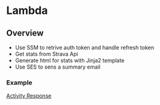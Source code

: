 # Lambda

## Overview

- Use SSM to retrive auth token and handle refresh token
- Get stats from Strava Api
- Generate html for stats with Jinja2 template
- Use SES to sens a summary email

### Example

[Activity Response](https://developers.strava.com/docs/reference/#api-models-DetailedActivity)
